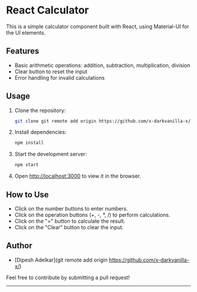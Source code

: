 # React Calculator

This is a simple calculator component built with React, using Material-UI for the UI elements.

## Features

- Basic arithmetic operations: addition, subtraction, multiplication, division
- Clear button to reset the input
- Error handling for invalid calculations

## Usage

1. Clone the repository:

   ```bash
   git clone git remote add origin https://github.com/x-darkvanilla-x/CODSOFT_CALCULATOR.git
   ```

2. Install dependencies:

   ```bash
   npm install
   ```

3. Start the development server:

   ```bash
   npm start
   ```

4. Open [http://localhost:3000](http://localhost:3000) to view it in the browser.

## How to Use

- Click on the number buttons to enter numbers.
- Click on the operation buttons (+, -, *, /) to perform calculations.
- Click on the "=" button to calculate the result.
- Click on the "Clear" button to clear the input.

## Author

- [Dipesh Adelkar](git remote add origin https://github.com/x-darkvanilla-x/)

Feel free to contribute by submitting a pull request!

---
